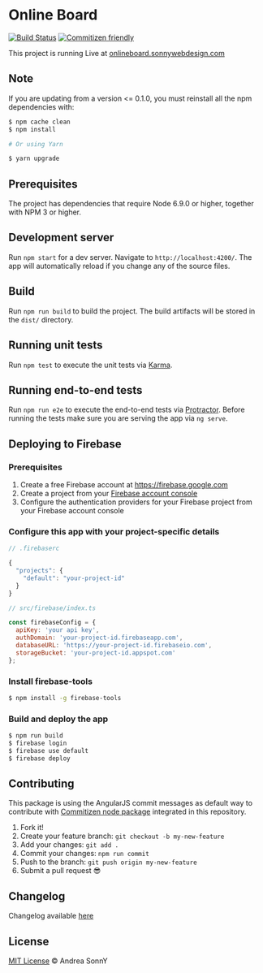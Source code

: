 # Online Board

[![Build Status](https://travis-ci.org/andreasonny83/online-board.svg?branch=master)](https://travis-ci.org/andreasonny83/online-board)
[![Commitizen friendly](https://img.shields.io/badge/commitizen-friendly-brightgreen.svg)](http://commitizen.github.io/cz-cli/)

This project is running Live at [onlineboard.sonnywebdesign.com](https://onlineboard.sonnywebdesign.com)

## Note

If you are updating from a version <= 0.1.0, you must reinstall all the
npm dependencies with:

```sh
$ npm cache clean
$ npm install

# Or using Yarn

$ yarn upgrade
```

## Prerequisites

The project has dependencies that require Node 6.9.0 or higher, together
with NPM 3 or higher.

## Development server

Run `npm start` for a dev server.
Navigate to `http://localhost:4200/`.
The app will automatically reload if you change any of the source files.

## Build

Run `npm run build` to build the project.
The build artifacts will be stored in the `dist/` directory.

## Running unit tests

Run `npm test` to execute the unit tests via [Karma](https://karma-runner.github.io).

## Running end-to-end tests

Run `npm run e2e` to execute the end-to-end tests via [Protractor](http://www.protractortest.org/).
Before running the tests make sure you are serving the app via `ng serve`.

## Deploying to Firebase

### Prerequisites

1. Create a free Firebase account at https://firebase.google.com
1. Create a project from your [Firebase account console](https://console.firebase.google.com)
1. Configure the authentication providers for your Firebase project from your Firebase account console

### Configure this app with your project-specific details

```javascript
// .firebaserc

{
  "projects": {
    "default": "your-project-id"
  }
}
```

```javascript
// src/firebase/index.ts

const firebaseConfig = {
  apiKey: 'your api key',
  authDomain: 'your-project-id.firebaseapp.com',
  databaseURL: 'https://your-project-id.firebaseio.com',
  storageBucket: 'your-project-id.appspot.com'
};
```

### Install firebase-tools

```sh
$ npm install -g firebase-tools
```

### Build and deploy the app

```sh
$ npm run build
$ firebase login
$ firebase use default
$ firebase deploy
```

## Contributing

This package is using the AngularJS commit messages as default way to contribute
with [Commitizen node package](https://github.com/commitizen/cz-cli/blob/master/README.md)
integrated in this repository.

1.  Fork it!
1.  Create your feature branch: `git checkout -b my-new-feature`
1.  Add your changes: `git add .`
1.  Commit your changes: `npm run commit`
1.  Push to the branch: `git push origin my-new-feature`
1.  Submit a pull request :sunglasses:

## Changelog

Changelog available [here](https://github.com/andreasonny83/online-board/releases)

## License

[MIT License](https://github.com/andreasonny83/online-board/blob/master/LICENSE) © Andrea SonnY
